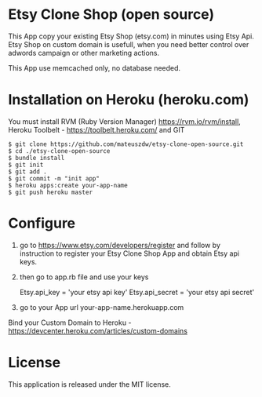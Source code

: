 Etsy Clone Shop (open source)
========================

This App copy your existing Etsy Shop (etsy.com) in minutes using Etsy Api. 
Etsy Shop on custom domain is usefull, when you need better control over adwords campaign or other marketing actions.

This App use memcached only, no database needed.

Installation on Heroku (heroku.com)
========================
You must install RVM (Ruby Version Manager) https://rvm.io/rvm/install, 
Heroku Toolbelt - https://toolbelt.heroku.com/ and GIT

    $ git clone https://github.com/mateuszdw/etsy-clone-open-source.git
    $ cd ./etsy-clone-open-source
    $ bundle install
    $ git init
    $ git add .
    $ git commit -m "init app"
    $ heroku apps:create your-app-name
    $ git push heroku master

Configure
========================
1) go to https://www.etsy.com/developers/register and follow by instruction to register your Etsy Clone Shop App and obtain Etsy api keys.

2) then go to app.rb file and use your keys
 
    Etsy.api_key = 'your etsy api key'
    Etsy.api_secret = 'your etsy api secret'

3) go to your App url your-app-name.herokuapp.com

Bind your Custom Domain to Heroku - https://devcenter.heroku.com/articles/custom-domains


License
========================
This application is released under the MIT license.
